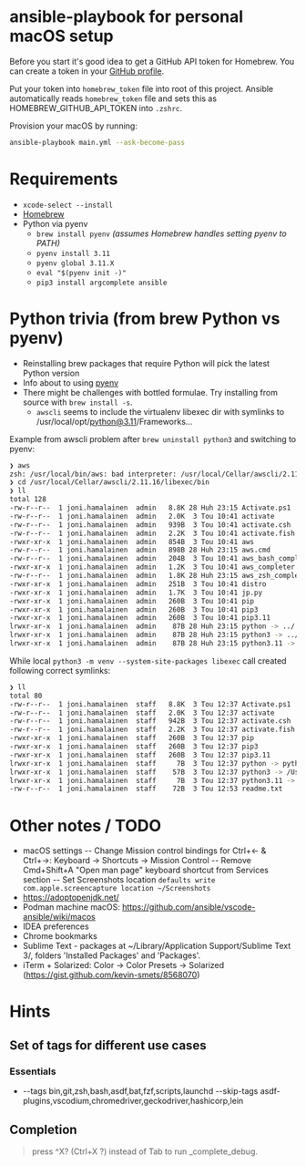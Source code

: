 # ansible-playbook for personal macOS setup

Before you start it's good idea to get a GitHub API token for Homebrew. You can create a token in your [GitHub profile](https://github.com/settings/tokens).

Put your token into `homebrew_token` file into root of this project. Ansible automatically reads `homebrew_token` file and sets this as HOMEBREW_GITHUB_API_TOKEN into `.zshrc`.

Provision your macOS by running:

```bash
ansible-playbook main.yml --ask-become-pass
```


# Requirements

* `xcode-select --install`
* [Homebrew](https://brew.sh/)
* Python via pyenv
   * `brew install pyenv` _(assumes Homebrew handles setting pyenv to PATH)_
   * `pyenv install 3.11`
   * `pyenv global 3.11.X`
   * `eval "$(pyenv init -)"`
   * `pip3 install argcomplete ansible`

# Python trivia (from brew Python vs pyenv)

- Reinstalling brew packages that require Python will pick the latest Python version
- Info about to using [pyenv](https://towardsdatascience.com/homebrew-and-pyenv-python-playing-pleasantly-in-partnership-3a342d86319b)
- There might be challenges with bottled formulae. Try installing from source with `brew install -s`.
   - `awscli` seems to include the virtualenv libexec dir with symlinks to /usr/local/opt/python@3.11/Frameworks...

Example from awscli problem after `brew uninstall python3` and switching to pyenv:

```sh
❯ aws
zsh: /usr/local/bin/aws: bad interpreter: /usr/local/Cellar/awscli/2.11.16/libexec/bin/python3.11: no such file or directory
❯ cd /usr/local/Cellar/awscli/2.11.16/libexec/bin
❯ ll
total 128
-rw-r--r--  1 joni.hamalainen  admin   8.8K 28 Huh 23:15 Activate.ps1
-rw-r--r--  1 joni.hamalainen  admin   2.0K  3 Tou 10:41 activate
-rw-r--r--  1 joni.hamalainen  admin   939B  3 Tou 10:41 activate.csh
-rw-r--r--  1 joni.hamalainen  admin   2.2K  3 Tou 10:41 activate.fish
-rwxr-xr-x  1 joni.hamalainen  admin   854B  3 Tou 10:41 aws
-rw-r--r--  1 joni.hamalainen  admin   898B 28 Huh 23:15 aws.cmd
-rw-r--r--  1 joni.hamalainen  admin   204B  3 Tou 10:41 aws_bash_completer
-rwxr-xr-x  1 joni.hamalainen  admin   1.2K  3 Tou 10:41 aws_completer
-rw-r--r--  1 joni.hamalainen  admin   1.8K 28 Huh 23:15 aws_zsh_completer.sh
-rwxr-xr-x  1 joni.hamalainen  admin   251B  3 Tou 10:41 distro
-rwxr-xr-x  1 joni.hamalainen  admin   1.7K  3 Tou 10:41 jp.py
-rwxr-xr-x  1 joni.hamalainen  admin   260B  3 Tou 10:41 pip
-rwxr-xr-x  1 joni.hamalainen  admin   260B  3 Tou 10:41 pip3
-rwxr-xr-x  1 joni.hamalainen  admin   260B  3 Tou 10:41 pip3.11
lrwxr-xr-x  1 joni.hamalainen  admin    87B 28 Huh 23:15 python -> ../../../../../opt/python@3.11/Frameworks/Python.framework/Versions/3.11/bin/python3.11
lrwxr-xr-x  1 joni.hamalainen  admin    87B 28 Huh 23:15 python3 -> ../../../../../opt/python@3.11/Frameworks/Python.framework/Versions/3.11/bin/python3.11
lrwxr-xr-x  1 joni.hamalainen  admin    87B 28 Huh 23:15 python3.11 -> ../../../../../opt/python@3.11/Frameworks/Python.framework/Versions/3.11/bin/python3.11
```

While local `python3 -m venv --system-site-packages libexec` call created following correct symlinks:
```sh
❯ ll
total 80
-rw-r--r--  1 joni.hamalainen  staff   8.8K  3 Tou 12:37 Activate.ps1
-rw-r--r--  1 joni.hamalainen  staff   2.0K  3 Tou 12:37 activate
-rw-r--r--  1 joni.hamalainen  staff   942B  3 Tou 12:37 activate.csh
-rw-r--r--  1 joni.hamalainen  staff   2.2K  3 Tou 12:37 activate.fish
-rwxr-xr-x  1 joni.hamalainen  staff   260B  3 Tou 12:37 pip
-rwxr-xr-x  1 joni.hamalainen  staff   260B  3 Tou 12:37 pip3
-rwxr-xr-x  1 joni.hamalainen  staff   260B  3 Tou 12:37 pip3.11
lrwxr-xr-x  1 joni.hamalainen  staff     7B  3 Tou 12:37 python -> python3
lrwxr-xr-x  1 joni.hamalainen  staff    57B  3 Tou 12:37 python3 -> /Users/joni.hamalainen/.pyenv/versions/3.11.3/bin/python3
lrwxr-xr-x  1 joni.hamalainen  staff     7B  3 Tou 12:37 python3.11 -> python3
-rw-r--r--  1 joni.hamalainen  staff    72B  3 Tou 12:53 readme.txt
```


# Other notes / TODO

- macOS settings
-- Change Mission control bindings for Ctrl+&larr; & Ctrl+&rarr;: Keyboard -> Shortcuts -> Mission Control
-- Remove Cmd+Shift+A "Open man page" keyboard shortcut from Services section
-- Set Screenshots location `defaults write com.apple.screencapture location ~/Screenshots`
- https://adoptopenjdk.net/
- Podman machine macOS: https://github.com/ansible/vscode-ansible/wiki/macos
- IDEA preferences
- Chrome bookmarks
- Sublime Text - packages at ~/Library/Application Support/Sublime Text 3/, folders 'Installed Packages' and 'Packages'.
- iTerm + Solarized: Color -> Color Presets -> Solarized (https://gist.github.com/kevin-smets/8568070)

# Hints

## Set of tags for different use cases

### Essentials

- --tags bin,git,zsh,bash,asdf,bat,fzf,scripts,launchd --skip-tags asdf-plugins,vscodium,chromedriver,geckodriver,hashicorp,lein

## Completion

<!-- https://unix.stackexchange.com/a/606305 -->
> press ^X? (Ctrl+X ?) instead of Tab to run _complete_debug.
